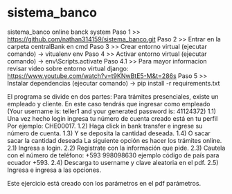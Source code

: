 # sistema_banco

sistema_banco
online banck system
Paso 1 >> https://github.com/nathan314159/sistema_banco.git
Paso 2 >> Entrar en la carpeta centralBank en cmd
Paso 3 >> Crear entorno virtual (ejecutar comando) -> vitualenv env
Paso 4 >> Activar entorno virtual (ejecutar comando) -> env\Scripts\.activate
Paso 4.1 >> Para mayor informacion revisar video sobre entorno virtual django: https://www.youtube.com/watch?v=t9KNwBtE5-M&t=286s
Paso 5 >> Instalar dependencias (ejecutar comando) -> pip install -r requirements.txt

El programa se divide en dos partes:
Para trámites presenciales, existe un empleado y cliente. En este caso tendrás que ingresar como empleado (Your username is: teller1 and your generated password is: 41124372) 1.1) Una vez hecho login ingresa tu número de cuenta creado está en tu perfil Por ejemplo: CHE00017. 1.2) Haga click in bank transfer e ingrese su número de cuenta. 1.3) Y se deposita la cantidad deseada. 1.4) O sacar sacar la cantidad deseada
La siguiente opción es hacer los trámites online. 2.1) Ingresa a login. 2.2) Registrate con la información que pide. 2.3) Cautela con el número de teléfono: +593 998098630 ejemplo código de país para ecuador +593. 2.4) Descarga to username y clave aleatoria en el pdf. 2.5) Ingresa e ingresa a las opciones.

Este ejercicio está creado con los parámetros en el pdf parámetros.
